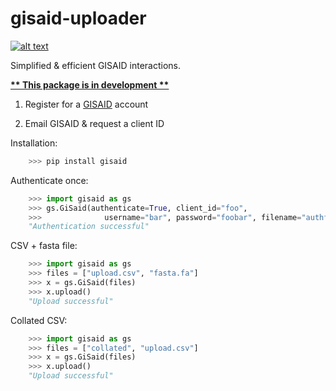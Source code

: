 gisaid-uploader
===========================
[![alt text](https://img.shields.io/badge/pypi-1.0.3b0-blue)](https://pypi.org/project/gisaid/)
  
 Simplified & efficient GISAID interactions.

  
<u><b>** This package is in development **</b></u>  
  
  
1. Register for a [GISAID](https://www.gisaid.org/registration/register/) account

2. Email GISAID & request a client ID  
  
  
Installation:
```python
    >>> pip install gisaid
```

Authenticate once: 

```python
    >>> import gisaid as gs
    >>> gs.GiSaid(authenticate=True, client_id="foo",
    >>>              username="bar", password="foobar", filename="authfile.json")
    "Authentication successful"
```


CSV + fasta file:

```python
    >>> import gisaid as gs
    >>> files = ["upload.csv", "fasta.fa"]
    >>> x = gs.GiSaid(files)
    >>> x.upload()
    "Upload successful"
```


Collated CSV:

```python
    >>> import gisaid as gs
    >>> files = ["collated", "upload.csv"]
    >>> x = gs.GiSaid(files)
    >>> x.upload()
    "Upload successful"
```
